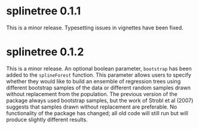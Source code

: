 splinetree 0.1.1
================

This is a minor release. Typesetting issues in vignettes have been fixed. 


splinetree 0.1.2
================

This is a minor release. An optional boolean parameter, ``bootstrap`` has been added to the ``splineForest`` function. This parameter allows users to specify whether they would like to build an ensemble of regression trees using different bootstrap samples of the data or different random samples drawn without replacement from the population. The previous version of the package always used bootstrap samples, but the work of Strobl et al (2007) suggests that samples drawn without replacement are preferable. No functionality of the package has changed; all old code will still run but will produce slightly different results. 
